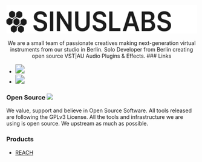 

<p align="center">
  <img alt="Sinuslabs logo" title="Sinuslabs logo" src="https://raw.githubusercontent.com/Sinuslabs/.github/a62b5a9b69b03a499452bc6c45a7879b1fdd3506/profile/images/LOGO%20%2B%20NAME.svg" height="75">

</br>

<p align='center'>
  We are a small team of passionate creatives making next-generation virtual instruments from our studio in Berlin.
  Solo Developer from Berlin creating open source VST|AU Audio Plugins & Effects.
### Links

* <a href='https://sinuslabs.io'><img src="https://img.shields.io/badge/Sinuslabs.io-black" style="zoom:150%;" /></a>
* <a href='https://soundcloud.com/sinuslabs'><img src="https://img.shields.io/badge/Soundcloud-orange" style="zoom:150%;" /></a>


### Open Source ![](https://img.shields.io/badge/%E2%9D%A4%EF%B8%8F-green)

We value, support and believe  in Open Source Software. All tools released are following the GPLv3 License. All the tools and infrastructure we are using is open source. We upstream as much as possible.

### Products


* [REACH](https://github.com/Sinuslabs/Reach)
